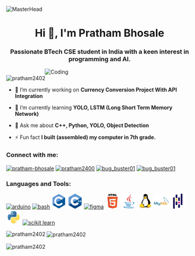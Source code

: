 ![MasterHead](https://user-images.githubusercontent.com/74038190/225813708-98b745f2-7d22-48cf-9150-083f1b00d6c9.gif)
<h1 align="center">Hi 👋, I'm Pratham Bhosale</h1>
<h3 align="center">Passionate BTech CSE student in India with a keen interest in programming and AI.</h3>
<img align="right" alt="Coding" width="400" src="https://cdn.dribbble.com/users/1162077/screenshots/3848914/programmer.gif">

<p align="left"> <img src="https://komarev.com/ghpvc/?username=pratham2402&label=Profile%20views&color=0e75b6&style=flat" alt="pratham2402" /> </p>

- 🔭 I’m currently working on **Currency Conversion Project With API Integration**

- 🌱 I’m currently learning **YOLO, LSTM (Long Short Term Memory Network)**

- 💬 Ask me about **C++, Python, YOLO, Object Detection**

- ⚡ Fun fact **I built (assembled) my computer in 7th grade.**

<h3 align="left">Connect with me:</h3>
<p align="left">
<a href="https://linkedin.com/in/pratham-bhosale" target="blank"><img align="center" src="https://raw.githubusercontent.com/rahuldkjain/github-profile-readme-generator/master/src/images/icons/Social/linked-in-alt.svg" alt="pratham-bhosale" height="30" width="40" /></a>
<a href="https://instagram.com/pratham2400" target="blank"><img align="center" src="https://raw.githubusercontent.com/rahuldkjain/github-profile-readme-generator/master/src/images/icons/Social/instagram.svg" alt="pratham2400" height="30" width="40" /></a>
<a href="https://www.codechef.com/users/bug_buster01" target="blank"><img align="center" src="https://cdn.jsdelivr.net/npm/simple-icons@3.1.0/icons/codechef.svg" alt="bug_buster01" height="30" width="40" /></a>
<a href="https://www.leetcode.com/bug_buster01" target="blank"><img align="center" src="https://raw.githubusercontent.com/rahuldkjain/github-profile-readme-generator/master/src/images/icons/Social/leet-code.svg" alt="bug_buster01" height="30" width="40" /></a>
</p>

<h3 align="left">Languages and Tools:</h3>
<p align="left">
  <a href="https://www.arduino.cc/" target="_blank" rel="noreferrer"><img src="https://cdn.worldvectorlogo.com/logos/arduino-1.svg" alt="arduino" width="40" height="40"/></a>
  <a href="https://www.gnu.org/software/bash/" target="_blank" rel="noreferrer"><img src="https://www.vectorlogo.zone/logos/gnu_bash/gnu_bash-icon.svg" alt="bash" width="40" height="40"/></a>
  <a href="https://www.cprogramming.com/" target="_blank" rel="noreferrer"><img src="https://raw.githubusercontent.com/devicons/devicon/master/icons/c/c-original.svg" alt="c" width="40" height="40"/></a>
  <a href="https://www.w3schools.com/cpp/" target="_blank" rel="noreferrer"><img src="https://raw.githubusercontent.com/devicons/devicon/master/icons/cplusplus/cplusplus-original.svg" alt="cplusplus" width="40" height="40"/></a>
  <a href="https://www.figma.com/" target="_blank" rel="noreferrer"><img src="https://www.vectorlogo.zone/logos/figma/figma-icon.svg" alt="figma" width="40" height="40"/></a>
  <a href="https://www.w3.org/html/" target="_blank" rel="noreferrer"><img src="https://raw.githubusercontent.com/devicons/devicon/master/icons/html5/html5-original-wordmark.svg" alt="html5" width="40" height="40"/></a>
  <a href="https://www.java.com" target="_blank" rel="noreferrer"><img src="https://raw.githubusercontent.com/devicons/devicon/master/icons/java/java-original.svg" alt="java" width="40" height="40"/></a>
  <a href="https://www.linux.org/" target="_blank" rel="noreferrer"><img src="https://raw.githubusercontent.com/devicons/devicon/master/icons/linux/linux-original.svg" alt="linux" width="40" height="40"/></a>
  <a href="https://www.mysql.com/" target="_blank" rel="noreferrer"><img src="https://raw.githubusercontent.com/devicons/devicon/master/icons/mysql/mysql-original-wordmark.svg" alt="mysql" width="40" height="40"/></a>
  <a href="https://pandas.pydata.org/" target="_blank" rel="noreferrer"><img src="https://raw.githubusercontent.com/devicons/devicon/2ae2a900d2f041da66e950e4d48052658d850630/icons/pandas/pandas-original.svg" alt="pandas" width="40" height="40"/></a>
  <a href="https://www.python.org" target="_blank" rel="noreferrer"><img src="https://raw.githubusercontent.com/devicons/devicon/master/icons/python/python-original.svg" alt="python" width="40" height="40"/></a>
  <a href="https://scikit-learn.org/" target="_blank" rel="noreferrer"><img src="https://upload.wikimedia.org/wikipedia/commons/0/05/Scikit_learn_logo_small.svg" alt="scikit learn" width="40" height="40"/></a>
</p>


<p><img align="left" src="https://github-readme-stats.vercel.app/api/top-langs?username=pratham2402&show_icons=true&locale=en&layout=compact" alt="pratham2402" /></p>

<p>&nbsp;<img align="center" src="https://github-readme-stats.vercel.app/api?username=pratham2402&show_icons=true&locale=en" alt="pratham2402" /></p>

<p><img align="center" src="https://github-readme-streak-stats.herokuapp.com/?user=pratham2402&" alt="pratham2402" /></p>

